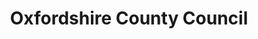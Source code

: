 ---
schema: default
title: Oxfordshire County Council
description: 'County Hall, New Road, Oxford, OX1 1ND'
logo: >-
  https://media.glassdoor.com/sqll/335877/oxfordshire-county-council-squarelogo.png
---